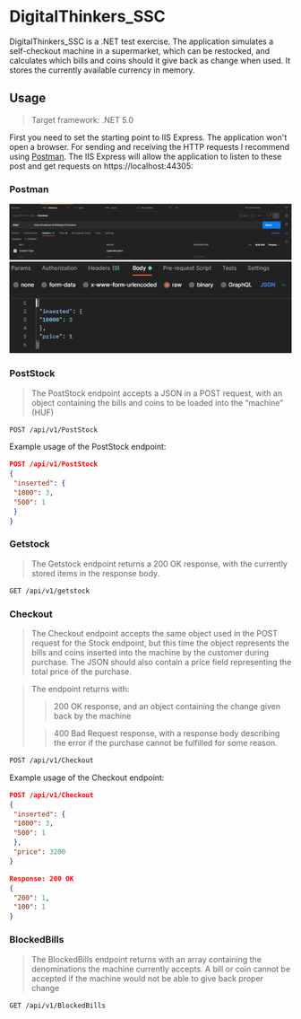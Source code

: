 # DigitalThinkers_SSC

DigitalThinkers_SSC is a .NET test exercise. The application simulates a self-checkout machine in a supermarket, which can be restocked,
and calculates which bills and coins should it give back as change when used. It stores the currently available currency in memory.

## Usage
>Target framework: .NET 5.0

First you need to set the starting point to IIS Express. The application won't open a browser. For sending and receiving the HTTP requests I recommend using [Postman](https://www.postman.com/). The IIS Express will allow the application to listen to these post and get requests on https://localhost:44305:

### Postman
![](images/PostmanCheckout.PNG)
![](images/PostmanCheckoutBody.PNG)

### PostStock
> The PostStock endpoint accepts a JSON in a POST request, with an object containing the bills and coins to be
loaded into the “machine” (HUF)

```bash
POST /api/v1/PostStock
```
Example usage of the PostStock endpoint:
```json
POST /api/v1/PostStock
{
 "inserted": {
 "1000": 3,
 "500": 1
 }
}
```
### Getstock 
> The Getstock endpoint returns a 200 OK response, with the currently stored items in the response body.

```bash
GET /api/v1/getstock
```
### Checkout 
> The Checkout endpoint accepts the same object used in the POST request for the Stock endpoint, but this time the
object represents the bills and coins inserted into the machine by the customer during purchase. The JSON
should also contain a price field representing the total price of the purchase.

> The endpoint returns with:
>> 200 OK response, and an object containing the change given back by the machine
>
>> 400 Bad Request response, with a response body describing the error if the purchase cannot be
fulfilled for some reason.


```bash
POST /api/v1/Checkout
```
Example usage of the Checkout endpoint:
```json
POST /api/v1/Checkout
{
 "inserted": {
 "1000": 3,
 "500": 1
 },
 "price": 3200
}
```
```json
Response: 200 OK
{
 "200": 1,
 "100": 1
}
```
### BlockedBills
> The BlockedBills endpoint returns with an array containing the
denominations the machine currently accepts. A bill or coin cannot be accepted if the machine would not be
able to give back proper change

```bash
GET /api/v1/BlockedBills
```
